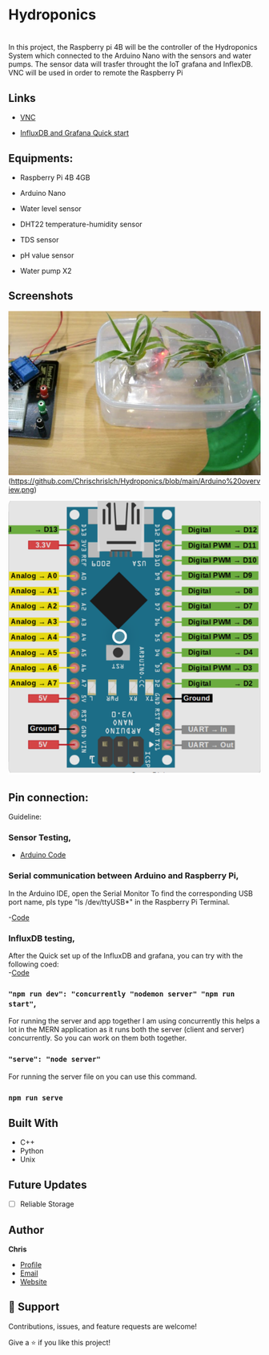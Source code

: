 # Hydroponics

<h1 align="center"><Hydroponics System></h1>
In this project, the Raspberry pi 4B will be the controller of the Hydroponics System which connected to the Arduino Nano with the sensors and water pumps. The sensor data will trasfer throught the IoT grafana and InflexDB. VNC will be used in order to remote the Raspberry Pi

## Links

- [VNC](https://www.realvnc.com/en/connect/download/viewer/)

- [InfluxDB and Grafana Quick start](https://simonhearne.com/2020/pi-influx-grafana/)


## Equipments:

- Raspberry Pi 4B 4GB

- Arduino Nano

- Water level sensor

- DHT22 temperature-humidity sensor
  
- TDS sensor

- pH value sensor
  
- Water pump X2
  
## Screenshots

![Home Page](https://github.com/Chrischrislch/Hydroponics/blob/main/Screenshot%202021-09-07%20at%204.57.31%20PM.png)
(https://github.com/Chrischrislch/Hydroponics/blob/main/Arduino%20overview.png)

![plot](https://github.com/Chrischrislch/Hydroponics/blob/main/Arduino%20overview.png)
## Pin connection:
  

Guideline:

### Sensor Testing,

- [Arduino Code](https://github.com/Chrischrislch/Hydroponics/tree/main/Sensor%20testing)

### Serial communication between Arduino and Raspberry Pi,

In the Arduino IDE, open the Serial Monitor
To find the corresponding USB port name, pls type "ls  /dev/ttyUSB*" in the Raspberry Pi Terminal.

-[Code](https://github.com/Chrischrislch/Hydroponics/tree/main/SerialTest)

### InfluxDB testing,

After the Quick set up of the InfluxDB and grafana, you can try with the following coed:  
-[Code](https://github.com/Chrischrislch/Hydroponics/blob/main/DBtest.py)


### `"npm run dev": "concurrently "nodemon server" "npm run start"`,

For running the server and app together I am using concurrently this helps a lot in the MERN application as it runs both the server (client and server) concurrently. So you can work on them both together.

### `"serve": "node server"`

For running the server file on you can use this command.

### `npm run serve`

## Built With

- C++
- Python
- Unix

## Future Updates

- [ ] Reliable Storage

## Author

**Chris**

- [Profile](https://github.com/rohit19060 "Rohit jain")
- [Email](mailto:rohitjain19060@gmail.com?subject=Hi "Hi!")
- [Website](https://kingtechnologies.in "Welcome")

## 🤝 Support

Contributions, issues, and feature requests are welcome!

Give a ⭐️ if you like this project!
